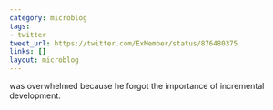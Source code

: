 ```yaml
---
category: microblog
tags:
- twitter
tweet_url: https://twitter.com/ExMember/status/876480375
links: []
layout: microblog
---
```

was overwhelmed because he forgot the importance of incremental development.

